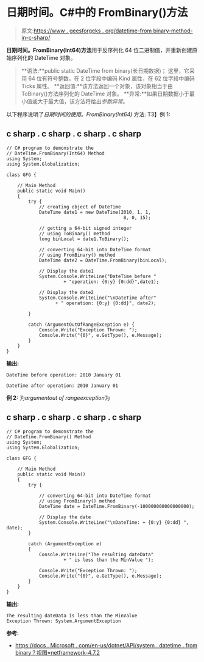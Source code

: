 # 日期时间。C#中的 FromBinary()方法

> 原文:[https://www . geesforgeks . org/datetime-from binary-method-in-c-sharp/](https://www.geeksforgeeks.org/datetime-frombinary-method-in-c-sharp/)

**日期时间。FromBinary(Int64)方法**用于反序列化 64 位二进制值，并重新创建原始序列化的 DateTime 对象。

> **语法:**public static DateTime from binary(长日期数据)；
> 这里，它采用 64 位有符号整数，在 2 位字段中编码 Kind 属性，在 62 位字段中编码 Ticks 属性。
> **返回值:**该方法返回一个对象，该对象相当于由 ToBinary()方法序列化的 DateTime 对象。
> **异常:**如果日期数据小于最小值或大于最大值，该方法将给出*参数异常*。

以下程序说明了*日期时间的使用。FromBinary(Int64)* 方法:
T3】例 1:

## c sharp . c sharp . c sharp . c sharp

```
// C# program to demonstrate the
// DateTime.FromBinary(Int64) Method
using System;
using System.Globalization;

class GFG {

    // Main Method
    public static void Main()
    {
        try {
            // creating object of DateTime
            DateTime date1 = new DateTime(2010, 1, 1,
                                           8, 0, 15);

            // getting a 64-bit signed integer
            // using ToBinary() method
            long binLocal = date1.ToBinary();

            // converting 64-bit into DateTime format
            // using FromBinary() method
            DateTime date2 = DateTime.FromBinary(binLocal);

            // Display the date1
            System.Console.WriteLine("DateTime before "
                     + "operation: {0:y} {0:dd}",date1);

            // Display the date2
            System.Console.WriteLine("\nDateTime after"
                  + " operation: {0:y} {0:dd}", date2);

        }

        catch (ArgumentOutOfRangeException e) {
            Console.Write("Exception Thrown: ");
            Console.Write("{0}", e.GetType(), e.Message);
        }
    }
}
```

**输出:**

```
DateTime before operation: 2010 January 01

DateTime after operation: 2010 January 01
```

**例 2:** 为*argumentout of rangeexception*为

## c sharp . c sharp . c sharp . c sharp

```
// C# program to demonstrate the
// DateTime.FromBinary() Method
using System;
using System.Globalization;

class GFG {

    // Main Method
    public static void Main()
    {
        try {

            // converting 64-bit into DateTime format
            // using FromBinary() method
            DateTime date = DateTime.FromBinary(-100000000000000000);

            // Display the date
            System.Console.WriteLine("\nDateTime: + {0:y} {0:dd} ", date);
        }

        catch (ArgumentException e)
        {
            Console.WriteLine("The resulting dateData"
                     + " is less than the MinValue ");

            Console.Write("Exception Thrown: ");
            Console.Write("{0}", e.GetType(), e.Message);
        }
    }
}
```

**输出:**

```
The resulting dateData is less than the MinValue 
Exception Thrown: System.ArgumentException
```

**参考:**

*   [https://docs . Microsoft . com/en-us/dotnet/API/system . datetime . from binary？视图=netframework-4.7.2](https://docs.microsoft.com/en-us/dotnet/api/system.datetime.frombinary?view=netframework-4.7.2)